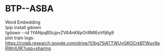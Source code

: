 # BTP--ASBA     
Word Embedding   
!pip install gdown     
!gdown --id 1YANpqBScjpvZV64nK6pOrRMIEoVfj6g9  
plot train logs: https://colab.research.google.com/drive/1Obg75iATTWUyGKOCrkBTWuv9aRWnIUIK?usp=sharing
